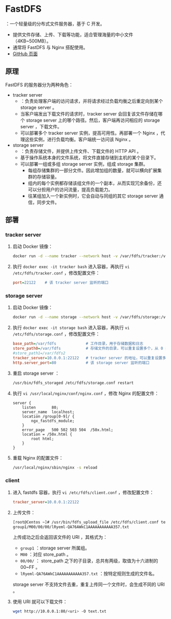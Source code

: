 # FastDFS

：一个轻量级的分布式文件服务器，基于 C 开发。
- 提供文件存储、上传、下载等功能，适合管理海量的中小文件（4KB~500MB）。
- 通常将 FastDFS 与 Nginx 搭配使用。
- [GitHub 页面](https://github.com/happyfish100/fastdfs)

## 原理

FastDFS 的服务器分为两种角色：
- tracker server
  - ：负责处理客户端的访问请求，并将请求经过负载均衡之后重定向到某个 storage server 。
  - 当客户端发出下载文件的请求时，tracker server 会回复该文件存储在哪个 storage server 上的哪个路径。然后，客户端再访问相应的 storage server ，下载文件。
  - 可以部署多个 tracker server 实例，提高可用性。再部署一个 Nginx ，代理这些实例，进行负载均衡。客户端统一访问该 Nginx 。
- storage server
  - ：负责存储文件，并提供上传文件、下载文件的 HTTP API 。
  - 基于操作系统本身的文件系统，将文件直接存储到主机的某个目录下。
  - 可以部署一组或多组 storage server 实例，组成 storage 集群。
    - 每组存储集群的一部分文件。因此增加组的数量，就可以横向扩展集群的存储容量。
    - 组内的每个实例都存储该组文件的一个副本，从而实现冗余备份，还可以分担用户的访问流量，提高负载能力。
    - 往某组加入一个新实例时，它会自动与同组的其它 storage server 通信，同步文件。

## 部署

### tracker server

1. 启动 Docker 镜像：
    ```sh
    docker run -d --name tracker --network host -v /var/fdfs/tracker:/var/fdfs delron/fastdfs tracker
    ```
    
2. 执行 `docker exec -it tracker bash` 进入容器，再执行 `vi /etc/fdfs/tracker.conf` ，修改配置文件：
    ```ini
    port=22122    # 该 tracker server 监听的端口
    ```

### storage server

1. 启动 Docker 镜像：
    ```sh
    docker run -d --name storage --network host -v /var/fdfs/storage:/var/fdfs -e TRACKER_SERVER=10.0.0.1:22122 delron/fastdfs storage
    ```

2. 执行 `docker exec -it storage bash` 进入容器，再执行 `vi /etc/fdfs/storage.conf` ，修改配置文件：
    ```ini
    base_path=/var/fdfs             # 工作目录，用于存储数据和日志
    store_path0=/var/fdfs           # 存储文件的目录，可以重复设置多个，从 0 开始编号
    #store_path1=/var/fdfs2
    tracker_server=10.0.0.1:22122   # tracker server 的地址，可以重复设置多个
    http.server_port=80             # 该 storage server 监听的端口
    ```

3. 重启 storage server ：
    ```sh
    /usr/bin/fdfs_storaged /etc/fdfs/storage.conf restart
    ```

4. 执行 `vi /usr/local/nginx/conf/nginx.conf` ，修改 Nginx 的配置文件：
    ```
    server {
        listen       80;
        server_name  localhost;
        location /group[0-9]/ {
            ngx_fastdfs_module;
        }
        error_page   500 502 503 504  /50x.html;
        location = /50x.html {
            root html;
        }
    }
    ```

5. 重载 Nginx 的配置文件：
    ```sh
    /usr/local/nginx/sbin/nginx -s reload
    ```

### client

1. 进入 fastdfs 容器，执行 `vi /etc/fdfs/client.conf` ，修改配置文件：
    ```ini
    tracker_server=10.0.0.1:22122
    ```

2. 上传文件：
    ```sh
    [root@Centos ~]# /usr/bin/fdfs_upload_file /etc/fdfs/client.conf test.txt
    group1/M00/00/00/lRyeml-QA76AWkC1AAAAAAAAAAA357.txt
    ```
    上传成功之后会返回该文件的 URI ，其格式为：
    - `group1` ：storage server 所属组。
    - `M00`    ：对应 store_path 。
    - `00/00/` ： store_path 之下的子目录，总共有两级，取值为十六进制的 00~FF 。
    - `lRyeml-QA76AWkC1AAAAAAAAAAA357.txt` ：按特定规则生成的文件名。
    
    storage server 不支持文件去重，重复上传同一个文件时，会生成不同的 URI 。
    
3. 使用 URI 就可以下载文件：
    ```sh
    wget http://10.0.0.1:80/<uri> -O text.txt
    ```
